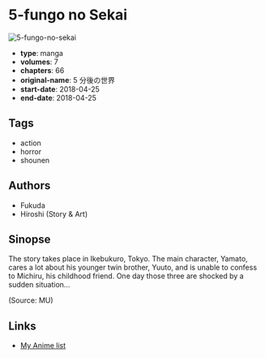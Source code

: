 # 5-fungo no Sekai

![5-fungo-no-sekai](https://cdn.myanimelist.net/images/manga/3/215624.jpg)

-   **type**: manga
-   **volumes**: 7
-   **chapters**: 66
-   **original-name**: 5 分後の世界
-   **start-date**: 2018-04-25
-   **end-date**: 2018-04-25

## Tags

-   action
-   horror
-   shounen

## Authors

-   Fukuda
-   Hiroshi (Story & Art)

## Sinopse

The story takes place in Ikebukuro, Tokyo. The main character, Yamato, cares a lot about his younger twin brother, Yuuto, and is unable to confess to Michiru, his childhood friend. One day those three are shocked by a sudden situation...

(Source: MU)

## Links

-   [My Anime list](https://myanimelist.net/manga/114406/5-fungo_no_Sekai)
